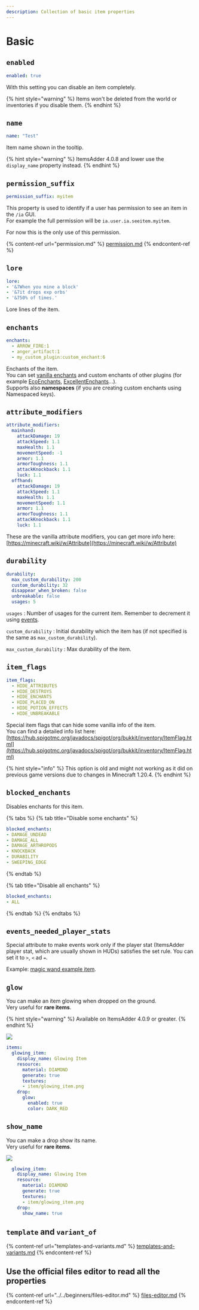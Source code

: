 ```yaml
---
description: Collection of basic item properties
---
```


# Basic

## `enabled`

```yaml
enabled: true
```

With this setting you can disable an item completely.

{% hint style="warning" %}
Items won't be deleted from the world or inventories if you disable them.
{% endhint %}

## `name`

```yaml
name: "Test"
```

Item name shown in the tooltip.

{% hint style="warning" %}
ItemsAdder 4.0.8 and lower use the `display_name` property instead.
{% endhint %}

## `permission_suffix`

```yaml
permission_suffix: myitem
```

This property is used to identify if a user has permission to see an item in the `/ia` GUI.\
For example the full permission will be `ia.user.ia.seeitem.myitem`.

For now this is the only use of this permission.

{% content-ref url="permission.md" %}
[permission.md](permission.md)
{% endcontent-ref %}

## `lore`

```yaml
lore:
- '&7When you mine a block'
- '&7it drops exp orbs'
- '&750% of times.'
```

Lore lines of the item.

## `enchants`

```yaml
enchants:
  - ARROW_FIRE:1
  - anger_artifact:1
  - my_custom_plugin:custom_enchant:6
```

Enchants of the item.\
You can set [vanilla enchants](https://hub.spigotmc.org/javadocs/bukkit/org/bukkit/enchantments/Enchantment.html) and custom enchants of other plugins (for example [EcoEnchants](../../../compatibility-with-other-plugins/compatible/ecoenchants.md), [ExcellentEnchants](https://www.spigotmc.org/resources/goldenenchants-%E2%80%A2-more-vanilla-like-enchantments-1-14-1-16.61693/)...).\
Supports also **namespaces** (if you are creating custom enchants using Namespaced keys).

## `attribute_modifiers`

```yaml
attribute_modifiers:
  mainhand:
    attackDamage: 19
    attackSpeed: 1.1
    maxHealth: 1.1
    movementSpeed: -1
    armor: 1.1
    armorToughness: 1.1
    attackKnockback: 1.1
    luck: 1.1
  offhand:
    attackDamage: 19
    attackSpeed: 1.1
    maxHealth: 1.1
    movementSpeed: 1.1
    armor: 1.1
    armorToughness: 1.1
    attackKnockback: 1.1
    luck: 1.1
```

These are the vanilla attribute modifiers, you can get more info here: [https://minecraft.wiki/w/Attribute](https://minecraft.wiki/w/Attribute)

## `durability`

```yaml
durability:
  max_custom_durability: 200
  custom_durability: 32
  disappear_when_broken: false
  unbreakable: false
  usages: 5
```

`usages` : Number of usages for the current item. Remember to decrement it using [events](events/).

`custom_durability` : Initial durability which the item has (if not specified is the same as `max_custom_durability`).

`max_custom_durability` : Max durability of the item.

## `item_flags`

```yaml
item_flags:
  - HIDE_ATTRIBUTES
  - HIDE_DESTROYS
  - HIDE_ENCHANTS
  - HIDE_PLACED_ON
  - HIDE_POTION_EFFECTS
  - HIDE_UNBREAKABLE
```

Special item flags that can hide some vanilla info of the item.\
You can find a detailed info list here: [https://hub.spigotmc.org/javadocs/spigot/org/bukkit/inventory/ItemFlag.html](https://hub.spigotmc.org/javadocs/spigot/org/bukkit/inventory/ItemFlag.html)

{% hint style="info" %}
This option is old and might not working as it did on previous game versions due to changes in Minecraft 1.20.4.
{% endhint %}

## `blocked_enchants`

Disables enchants for this item.

{% tabs %}
{% tab title="Disable some enchants" %}
```yaml
blocked_enchants:
- DAMAGE_UNDEAD
- DAMAGE_ALL
- DAMAGE_ARTHROPODS
- KNOCKBACK
- DURABILITY
- SWEEPING_EDGE
```
{% endtab %}

{% tab title="Disable all enchants" %}
```yaml
blocked_enchants:
- ALL
```
{% endtab %}
{% endtabs %}

## `events_needed_player_stats`

Special attribute to make events work only if the player stat (ItemsAdder player stat, which are usually shown in HUDs) satisfies the set rule. You can set it to `>`, `<` ad `=`.

Example: [magic wand example item](../other-items-examples/magic-wand.md).

## `glow`

You can make an item glowing when dropped on the ground.\
Very useful for **rare items**.

{% hint style="warning" %}
Available on ItemsAdder 4.0.9 or greater.
{% endhint %}

![](<../../../.gitbook/assets/immagine (16).png>)

```yaml
items:
  glowing_item:
    display_name: Glowing Item
    resource:
      material: DIAMOND
      generate: true
      textures:
      - item/glowing_item.png
    drop:
      glow:
        enabled: true
        color: DARK_RED
```

## `show_name`

You can make a drop show its name.\
Very useful for **rare items**.

![](<../../../.gitbook/assets/immagine (118) (2) (3).png>)

```yaml
  glowing_item:
    display_name: Glowing Item
    resource:
      material: DIAMOND
      generate: true
      textures:
      - item/glowing_item.png
    drop:
      show_name: true
```

## `template` and `variant_of`

{% content-ref url="templates-and-variants.md" %}
[templates-and-variants.md](templates-and-variants.md)
{% endcontent-ref %}

## Use the official files editor to read all the properties

{% content-ref url="../../beginners/files-editor.md" %}
[files-editor.md](../../beginners/files-editor.md)
{% endcontent-ref %}
